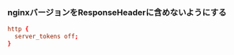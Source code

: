 ### nginxバージョンをResponseHeaderに含めないようにする
<!-- {ISSUEタイトル}.md になります -->
<!-- ISSUEラベル名に対応するディレクトリに格納されます -->
<!-- ISSUEタイトルに`###`を足して、descriptionの1行目に自動追記します -->
```conf
http {
  server_tokens off;
}
```
